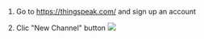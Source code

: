 
1. Go to https://thingspeak.com/ and sign up an account

2. Clic "New Channel" button
    ![](https://github.com/Raydivine/IoT-of-Modern-Agriculture/blob/master/Doc/Image/thingSpeak/ThingSpeak.PNG)
   
